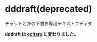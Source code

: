 # dddraft(deprecated)

チャットとかの下書き専用テキストエディタ  

**dddraft は [editaro](https://github.com/kkosuge/editaro) に変わりました。**
